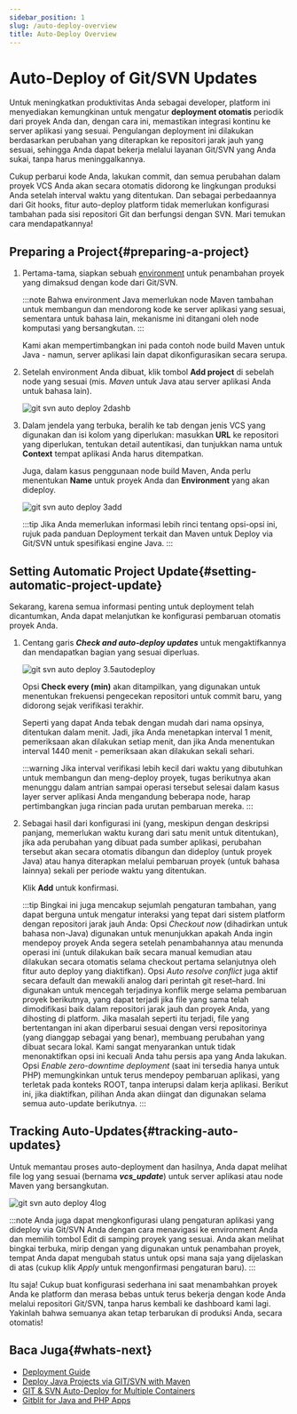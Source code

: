 ```yaml
---
sidebar_position: 1
slug: /auto-deploy-overview
title: Auto-Deploy Overview
---
```

# Auto-Deploy of Git/SVN Updates

Untuk meningkatkan produktivitas Anda sebagai developer, platform ini menyediakan kemungkinan untuk mengatur **deployment otomatis** periodik dari proyek Anda dan, dengan cara ini, memastikan integrasi kontinu ke server aplikasi yang sesuai. Pengulangan deployment ini dilakukan berdasarkan perubahan yang diterapkan ke repositori jarak jauh yang sesuai, sehingga Anda dapat bekerja melalui layanan Git/SVN yang Anda sukai, tanpa harus meninggalkannya.

Cukup perbarui kode Anda, lakukan commit, dan semua perubahan dalam proyek VCS Anda akan secara otomatis didorong ke lingkungan produksi Anda setelah interval waktu yang ditentukan. Dan sebagai perbedaannya dari Git hooks, fitur auto-deploy platform tidak memerlukan konfigurasi tambahan pada sisi repositori Git dan berfungsi dengan SVN. Mari temukan cara mendapatkannya!

## Preparing a Project{#preparing-a-project}

1. Pertama-tama, siapkan sebuah [environment](https://docs.dewacloud.com/docs/setting-up-environment/) untuk penambahan proyek yang dimaksud dengan kode dari Git/SVN.

   :::note
   Bahwa environment Java memerlukan node Maven tambahan untuk membangun dan mendorong kode ke server aplikasi yang sesuai, sementara untuk bahasa lain, mekanisme ini ditangani oleh node komputasi yang bersangkutan.
   :::

   Kami akan mempertimbangkan ini pada contoh node build Maven untuk Java - namun, server aplikasi lain dapat dikonfigurasikan secara serupa.

2. Setelah environment Anda dibuat, klik tombol **Add project** di sebelah node yang sesuai (mis. _Maven_ untuk Java atau server aplikasi Anda untuk bahasa lain).

   ![git svn auto deploy 2dashb](#)

3. Dalam jendela yang terbuka, beralih ke tab dengan jenis VCS yang digunakan dan isi kolom yang diperlukan: masukkan **URL** ke repositori yang diperlukan, tentukan detail autentikasi, dan tunjukkan nama untuk **Context** tempat aplikasi Anda harus ditempatkan.

   Juga, dalam kasus penggunaan node build Maven, Anda perlu menentukan **Name** untuk proyek Anda dan **Environment** yang akan dideploy.

   ![git svn auto deploy 3add](#)

   :::tip
   Jika Anda memerlukan informasi lebih rinci tentang opsi-opsi ini, rujuk pada panduan Deployment terkait dan Maven untuk Deploy via Git/SVN untuk spesifikasi engine Java.
   :::

## Setting Automatic Project Update{#setting-automatic-project-update}

Sekarang, karena semua informasi penting untuk deployment telah dicantumkan, Anda dapat melanjutkan ke konfigurasi pembaruan otomatis proyek Anda.

1. Centang garis _**Check and auto-deploy updates**_ untuk mengaktifkannya dan mendapatkan bagian yang sesuai diperluas.

   ![git svn auto deploy 3.5autodeploy](#)

   Opsi **Check every (min)** akan ditampilkan, yang digunakan untuk menentukan frekuensi pengecekan repositori untuk commit baru, yang didorong sejak verifikasi terakhir.

   Seperti yang dapat Anda tebak dengan mudah dari nama opsinya, ditentukan dalam menit. Jadi, jika Anda menetapkan interval 1 menit, pemeriksaan akan dilakukan setiap menit, dan jika Anda menentukan interval 1440 menit - pemeriksaan akan dilakukan sekali sehari.

   :::warning
   Jika interval verifikasi lebih kecil dari waktu yang dibutuhkan untuk membangun dan meng-deploy proyek, tugas berikutnya akan menunggu dalam antrian sampai operasi tersebut selesai dalam kasus layer server aplikasi Anda mengandung beberapa node, harap pertimbangkan juga rincian pada urutan pembaruan mereka.
   :::

2. Sebagai hasil dari konfigurasi ini (yang, meskipun dengan deskripsi panjang, memerlukan waktu kurang dari satu menit untuk ditentukan), jika ada perubahan yang dibuat pada sumber aplikasi, perubahan tersebut akan secara otomatis dibangun dan dideploy (untuk proyek Java) atau hanya diterapkan melalui pembaruan proyek (untuk bahasa lainnya) sekali per periode waktu yang ditentukan.

   Klik **Add** untuk konfirmasi.

   :::tip
   Bingkai ini juga mencakup sejumlah pengaturan tambahan, yang dapat berguna untuk mengatur interaksi yang tepat dari sistem platform dengan repositori jarak jauh Anda: Opsi _Checkout now_ (dihadirkan untuk bahasa non-Java) digunakan untuk menunjukkan apakah Anda ingin mendepoy proyek Anda segera setelah penambahannya atau menunda operasi ini (untuk dilakukan baik secara manual kemudian atau dilakukan secara otomatis selama checkout pertama selanjutnya oleh fitur auto deploy yang diaktifkan). Opsi _Auto resolve conflict_ juga aktif secara default dan mewakili analog dari perintah git reset–hard. Ini digunakan untuk mencegah terjadinya konflik merge selama pembaruan proyek berikutnya, yang dapat terjadi jika file yang sama telah dimodifikasi baik dalam repositori jarak jauh dan proyek Anda, yang dihosting di platform. Jika masalah seperti itu terjadi, file yang bertentangan ini akan diperbarui sesuai dengan versi repositorinya (yang dianggap sebagai yang benar), membuang perubahan yang dibuat secara lokal. Kami sangat menyarankan untuk tidak menonaktifkan opsi ini kecuali Anda tahu persis apa yang Anda lakukan. Opsi _Enable zero-downtime deployment_ (saat ini tersedia hanya untuk PHP) memungkinkan untuk terus mendepoy pembaruan aplikasi, yang terletak pada konteks ROOT, tanpa interupsi dalam kerja aplikasi. Berikut ini, jika diaktifkan, pilihan Anda akan diingat dan digunakan selama semua auto-update berikutnya.
   :::

## Tracking Auto-Updates{#tracking-auto-updates}

Untuk memantau proses auto-deployment dan hasilnya, Anda dapat melihat file log yang sesuai (bernama _**vcs_update**_) untuk server aplikasi atau node Maven yang bersangkutan.

![git svn auto deploy 4log](#)

:::note
Anda juga dapat mengkonfigurasi ulang pengaturan aplikasi yang dideploy via Git/SVN Anda dengan cara menavigasi ke environment Anda dan memilih tombol Edit di samping proyek yang sesuai. Anda akan melihat bingkai terbuka, mirip dengan yang digunakan untuk penambahan proyek, tempat Anda dapat mengubah status untuk opsi mana saja yang dijelaskan di atas (cukup klik _Apply_ untuk mengonfirmasi pengaturan baru).
:::

Itu saja! Cukup buat konfigurasi sederhana ini saat menambahkan proyek Anda ke platform dan merasa bebas untuk terus bekerja dengan kode Anda melalui repositori Git/SVN, tanpa harus kembali ke dashboard kami lagi. Yakinlah bahwa semuanya akan tetap terbarukan di produksi Anda, secara otomatis!

## Baca Juga{#whats-next}

- [Deployment Guide](https://docs.dewacloud.com/docs/deployment-guide/)
- [Deploy Java Projects via GIT/SVN with Maven](https://docs.dewacloud.com/docs/java-vcs-deployment/)
- [GIT & SVN Auto-Deploy for Multiple Containers](https://docs.dewacloud.com/docs/multiple-containers-auto-update/)
- [Gitblit for Java and PHP Apps](https://docs.dewacloud.com/docs/gitblit/)